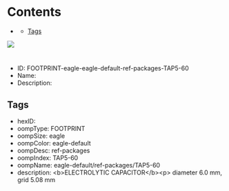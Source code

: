 



Contents
========

* [](#)
	* [Tags](#tags)
  
![][im]
# 

- ID: FOOTPRINT-eagle-eagle-default-ref-packages-TAP5-60
- Name: 
- Description: 

## Tags

- hexID: 
- oompType: FOOTPRINT
- oompSize: eagle
- oompColor: eagle-default
- oompDesc: ref-packages
- oompIndex: TAP5-60
- oompName: eagle-default/ref-packages/TAP5-60
- description: &lt;b&gt;ELECTROLYTIC CAPACITOR&lt;/b&gt;&lt;p&gt;&#xD;
diameter 6.0 mm, grid 5.08 mm



[im]: image.png
